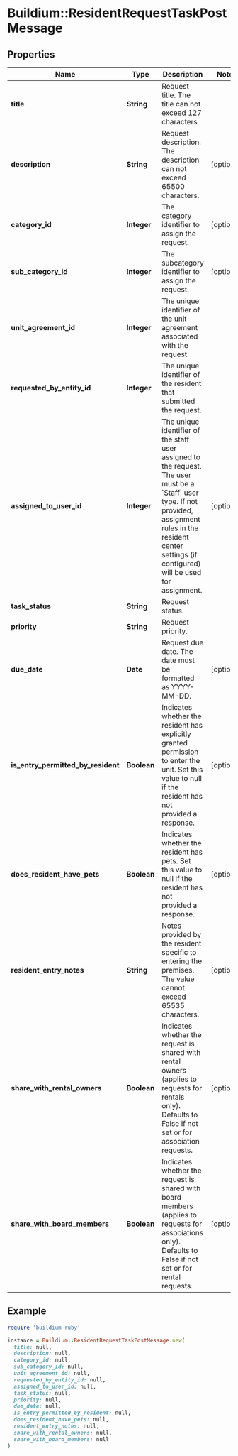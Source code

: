 # Buildium::ResidentRequestTaskPostMessage

## Properties

| Name | Type | Description | Notes |
| ---- | ---- | ----------- | ----- |
| **title** | **String** | Request title. The title can not exceed 127 characters. |  |
| **description** | **String** | Request description. The description can not exceed 65500 characters. | [optional] |
| **category_id** | **Integer** | The category identifier to assign the request. | [optional] |
| **sub_category_id** | **Integer** | The subcategory identifier to assign the request. | [optional] |
| **unit_agreement_id** | **Integer** | The unique identifier of the unit agreement associated with the request. |  |
| **requested_by_entity_id** | **Integer** | The unique identifier of the resident that submitted the request. |  |
| **assigned_to_user_id** | **Integer** | The unique identifier of the staff user assigned to the request. The user must be a &#x60;Staff&#x60; user type. If not provided, assignment rules in the resident center settings (if configured) will be used for assignment. | [optional] |
| **task_status** | **String** | Request status. |  |
| **priority** | **String** | Request priority. |  |
| **due_date** | **Date** | Request due date. The date must be formatted as YYYY-MM-DD. | [optional] |
| **is_entry_permitted_by_resident** | **Boolean** | Indicates whether the resident has explicitly granted permission to enter the unit. Set this value to null if the resident has not provided a response. | [optional] |
| **does_resident_have_pets** | **Boolean** | Indicates whether the resident has pets. Set this value to null if the resident has not provided a response. | [optional] |
| **resident_entry_notes** | **String** | Notes provided by the resident specific to entering the premises. The value cannot exceed 65535 characters. | [optional] |
| **share_with_rental_owners** | **Boolean** | Indicates whether the request is shared with rental owners (applies to requests for rentals only). Defaults to False if not set or for association requests. | [optional] |
| **share_with_board_members** | **Boolean** | Indicates whether the request is shared with board members (applies to requests for associations only). Defaults to False if not set or for rental requests. | [optional] |

## Example

```ruby
require 'buildium-ruby'

instance = Buildium::ResidentRequestTaskPostMessage.new(
  title: null,
  description: null,
  category_id: null,
  sub_category_id: null,
  unit_agreement_id: null,
  requested_by_entity_id: null,
  assigned_to_user_id: null,
  task_status: null,
  priority: null,
  due_date: null,
  is_entry_permitted_by_resident: null,
  does_resident_have_pets: null,
  resident_entry_notes: null,
  share_with_rental_owners: null,
  share_with_board_members: null
)
```

